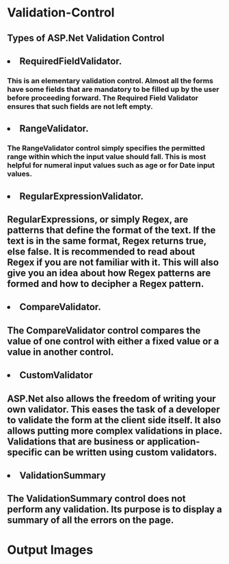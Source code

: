 # Validation-Control
<h2>
 Types of ASP.Net Validation Control </h2>

<h2><li>RequiredFieldValidator.</li></h2> <h3>This is an elementary validation control. Almost all the forms have some fields that are mandatory to be filled up by the user before proceeding forward. The Required Field Validator ensures that such fields are not left empty.</h3>
<h2><li>RangeValidator.</li></h2><h3>The RangeValidator control simply specifies the permitted range within which the input value should fall. This is most helpful for numeral input values such as age or for Date input values.</h3>
<h2><li>RegularExpressionValidator.</li></h2><h2>RegularExpressions, or simply Regex, are patterns that define the format of the text. If the text is in the same format, Regex returns true, else false. It is recommended to read about
Regex if you are not familiar with it. This will also give you an idea about how Regex patterns are formed and how to decipher a Regex pattern.</h2>
<h2><li>CompareValidator.</li></h2><h2>The CompareValidator control compares the value of one control with either a fixed value or a value in another control.</h2>
<h2><li>CustomValidator</h2></li><h2>ASP.Net also allows the freedom of writing your own validator. This eases the task of a developer to validate the form at the client side itself. It also allows putting more complex validations in place. Validations that are business or application-specific can be written using custom validators.</h2>
<h2><li>ValidationSummary</li></h2><h2>The ValidationSummary control does not perform any validation. Its purpose is to display a summary of all the errors on the page.</h2>
<h1>Output Images</h1>
